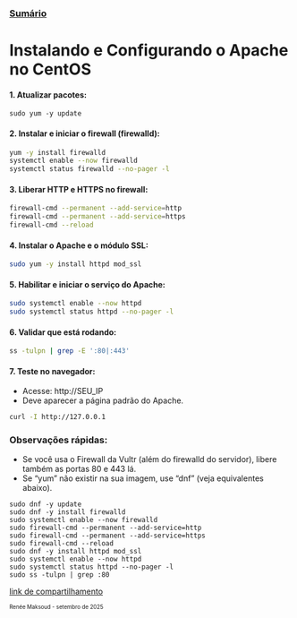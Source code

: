 ### [Sumário](<https://maksoud.github.io/Sumário>)

# Instalando e Configurando o Apache no CentOS

#### 1. Atualizar pacotes:
`sudo yum -y update` 

#### 2. Instalar e iniciar o firewall (firewalld):
```bash
yum -y install firewalld
systemctl enable --now firewalld
systemctl status firewalld --no-pager -l
```

#### 3. Liberar HTTP e HTTPS no firewall:
```bash
firewall-cmd --permanent --add-service=http
firewall-cmd --permanent --add-service=https
firewall-cmd --reload
```

#### 4. Instalar o Apache e o módulo SSL:
```bash
sudo yum -y install httpd mod_ssl
```

#### 5. Habilitar e iniciar o serviço do Apache:
```bash
sudo systemctl enable --now httpd
sudo systemctl status httpd --no-pager -l
```

#### 6. Validar que está rodando:
```bash
ss -tulpn | grep -E ':80|:443'
```

#### 7. Teste no navegador:
- Acesse: http://SEU_IP
- Deve aparecer a página padrão do Apache.

```bash
curl -I http://127.0.0.1
```

### Observações rápidas:

- Se você usa o Firewall da Vultr (além do firewalld do servidor), libere também as portas 80 e 443 lá.
- Se “yum” não existir na sua imagem, use “dnf” (veja equivalentes abaixo).

```
sudo dnf -y update
sudo dnf -y install firewalld
sudo systemctl enable --now firewalld
sudo firewall-cmd --permanent --add-service=http
sudo firewall-cmd --permanent --add-service=https
sudo firewall-cmd --reload
sudo dnf -y install httpd mod_ssl
sudo systemctl enable --now httpd
sudo systemctl status httpd --no-pager -l
sudo ss -tulpn | grep :80
```



[link de compartilhamento](<https://maksoud.github.io/Desenvolvimento%20Web/Instalando%20e%20Configurando%20o%20Apache>)

<sup><sub>
Renée Maksoud - setembro de 2025
</sub></sup>